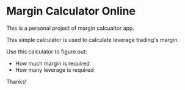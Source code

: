 # Margin Calculator Online

This is a personal project of margin calcualtor app.

This simple calculator is used to calculate leverage trading's margin.

Use this calculator to figure out:

- How much margin is required
- How many leverage is required


Thanks!